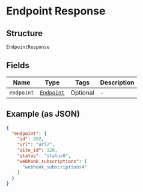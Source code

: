 
# Endpoint Response

## Structure

`EndpointResponse`

## Fields

| Name | Type | Tags | Description |
|  --- | --- | --- | --- |
| `endpoint` | [`Endpoint`](../../doc/models/endpoint.md) | Optional | - |

## Example (as JSON)

```json
{
  "endpoint": {
    "id": 202,
    "url": "url2",
    "site_id": 128,
    "status": "status0",
    "webhook_subscriptions": [
      "webhook_subscriptions4"
    ]
  }
}
```

